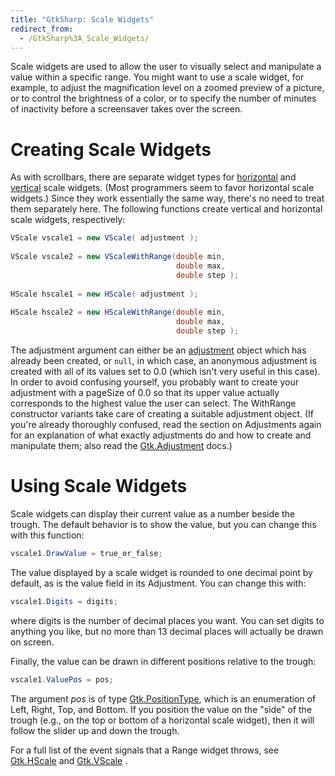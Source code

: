 ```yaml
---
title: "GtkSharp: Scale Widgets"
redirect_from:
  - /GtkSharp%3A_Scale_Widgets/
---
```


Scale widgets are used to allow the user to visually select and manipulate a value within a specific range. You might want to use a scale widget, for example, to adjust the magnification level on a zoomed preview of a picture, or to control the brightness of a color, or to specify the number of minutes of inactivity before a screensaver takes over the screen.

Creating Scale Widgets
======================

As with scrollbars, there are separate widget types for [horizontal](http://docs.go-mono.com/index.aspx?link=T:Gtk.HScale) and [vertical](http://docs.go-mono.com/index.aspx?link=T:Gtk.VScale) scale widgets. (Most programmers seem to favor horizontal scale widgets.) Since they work essentially the same way, there's no need to treat them separately here. The following functions create vertical and horizontal scale widgets, respectively:

``` csharp
VScale vscale1 = new VScale( adjustment );
 
VScale vscale2 = new VScaleWithRange(double min,
                                     double max,
                                     double step );
 
HScale hscale1 = new HScale( adjustment );
 
HScale hscale2 = new HScaleWithRange(double min,
                                     double max,
                                     double step );
```

The adjustment argument can either be an [adjustment](http://docs.go-mono.com/index.aspx?link=T:Gtk.Adjustment) object which has already been created, or `null`, in which case, an anonymous adjustment is created with all of its values set to 0.0 (which isn't very useful in this case). In order to avoid confusing yourself, you probably want to create your adjustment with a pageSize of 0.0 so that its upper value actually corresponds to the highest value the user can select. The WithRange constructor variants take care of creating a suitable adjustment object. (If you're already thoroughly confused, read the section on Adjustments again for an explanation of what exactly adjustments do and how to create and manipulate them; also read the [Gtk.Adjustment](http://docs.go-mono.com/index.aspx?link=T:Gtk.Adjustment) docs.)

Using Scale Widgets
===================

Scale widgets can display their current value as a number beside the trough. The default behavior is to show the value, but you can change this with this function:

``` csharp
vscale1.DrawValue = true_or_false;
```

The value displayed by a scale widget is rounded to one decimal point by default, as is the value field in its Adjustment. You can change this with:

``` csharp
vscale1.Digits = digits;
```

where digits is the number of decimal places you want. You can set digits to anything you like, but no more than 13 decimal places will actually be drawn on screen.

Finally, the value can be drawn in different positions relative to the trough:

``` csharp
vscale1.ValuePos = pos;
```

The argument *pos* is of type [Gtk.PositionType](http://docs.go-mono.com/index.aspx?link=T:Gtk.PositionType), which is an enumeration of Left, Right, Top, and Bottom. If you position the value on the "side" of the trough (e.g., on the top or bottom of a horizontal scale widget), then it will follow the slider up and down the trough.

For a full list of the event signals that a Range widget throws, see [Gtk.HScale](http://docs.go-mono.com/index.aspx?link=T:Gtk.HScale) and [Gtk.VScale](http://docs.go-mono.com/index.aspx?link=T:Gtk.VScale) .

